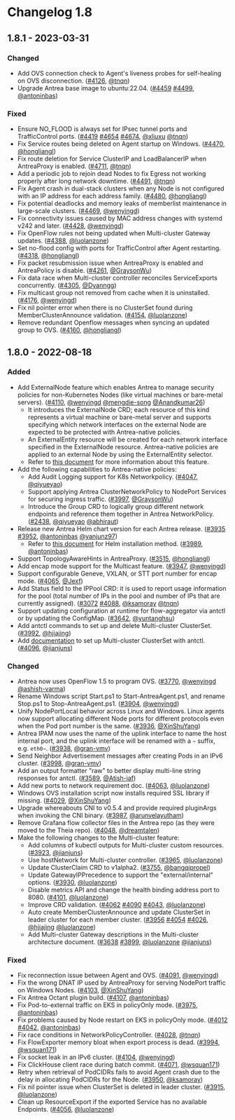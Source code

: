 # Changelog 1.8

## 1.8.1 - 2023-03-31

### Changed

- Add OVS connection check to Agent's liveness probes for self-healing on OVS disconnection. ([#4126](https://github.com/antrea-io/antrea/pull/4126), [@tnqn])
- Upgrade Antrea base image to ubuntu:22.04. ([#4459](https://github.com/antrea-io/antrea/pull/4459) [#4499](https://github.com/antrea-io/antrea/pull/4499), [@antoninbas])

### Fixed

- Ensure NO_FLOOD is always set for IPsec tunnel ports and TrafficControl ports. ([#4419](https://github.com/antrea-io/antrea/pull/4419) [#4654](https://github.com/antrea-io/antrea/pull/4654) [#4674](https://github.com/antrea-io/antrea/pull/4674), [@xliuxu] [@tnqn])
- Fix Service routes being deleted on Agent startup on Windows. ([#4470](https://github.com/antrea-io/antrea/pull/4470), [@hongliangl])
- Fix route deletion for Service ClusterIP and LoadBalancerIP when AntreaProxy is enabled. ([#4711](https://github.com/antrea-io/antrea/pull/4711), [@tnqn])
- Add a periodic job to rejoin dead Nodes to fix Egress not working properly after long network downtime. ([#4491](https://github.com/antrea-io/antrea/pull/4491), [@tnqn])
- Fix Agent crash in dual-stack clusters when any Node is not configured with an IP address for each address family. ([#4480](https://github.com/antrea-io/antrea/pull/4480), [@hongliangl])
- Fix potential deadlocks and memory leaks of memberlist maintenance in large-scale clusters. ([#4469](https://github.com/antrea-io/antrea/pull/4469), [@wenyingd])
- Fix connectivity issues caused by MAC address changes with systemd v242 and later. ([#4428](https://github.com/antrea-io/antrea/pull/4428), [@wenyingd])
- Fix OpenFlow rules not being updated when Multi-cluster Gateway updates. ([#4388](https://github.com/antrea-io/antrea/pull/4388), [@luolanzone])
- Set no-flood config with ports for TrafficControl after Agent restarting. ([#4318](https://github.com/antrea-io/antrea/pull/4318), [@hongliangl])
- Fix packet resubmission issue when AntreaProxy is enabled and AntreaPolicy is disable. ([#4261](https://github.com/antrea-io/antrea/pull/4261), [@GraysonWu])
- Fix data race when Multi-cluster controller reconciles ServiceExports concurrently. ([#4305](https://github.com/antrea-io/antrea/pull/4305), [@Dyanngg])
- Fix multicast group not removed from cache when it is uninstalled. ([#4176](https://github.com/antrea-io/antrea/pull/4176), [@wenyingd])
- Fix nil pointer error when there is no ClusterSet found during MemberClusterAnnounce validation. ([#4154](https://github.com/antrea-io/antrea/pull/4154), [@luolanzone])
- Remove redundant Openflow messages when syncing an updated group to OVS. ([#4160](https://github.com/antrea-io/antrea/pull/4160), [@hongliangl])

## 1.8.0 - 2022-08-18

### Added

- Add ExternalNode feature which enables Antrea to manage security policies for non-Kubernetes Nodes (like virtual machines or bare-metal servers). ([#4110](https://github.com/antrea-io/antrea/pull/4110), [@wenyingd] [@mengdie-song] [@Anandkumar26])
  * It introduces the ExternalNode CRD; each resource of this kind represents a virtual machine or bare-metal server and supports specifying which network interfaces on the external Node are expected to be protected with Antrea-native policies.
  * An ExternalEntity resource will be created for each network interface specified in the ExternalNode resource. Antrea-native policies are applied to an external Node by using the ExternalEntity selector.
  * Refer to [this document](https://github.com/antrea-io/antrea/blob/release-1.8/docs/external-node.md) for more information about this feature.
- Add the following capabilities to Antrea-native policies:
  * Add Audit Logging support for K8s Networkpolicy. ([#4047](https://github.com/antrea-io/antrea/pull/4047), [@qiyueyao])
  * Support applying Antrea ClusterNetworkPolicy to NodePort Services for securing ingress traffic. ([#3997](https://github.com/antrea-io/antrea/pull/3997), [@GraysonWu])
  * Introduce the Group CRD to logically group different network endpoints and reference them together in Antrea NetworkPolicy. ([#2438](https://github.com/antrea-io/antrea/pull/2438), [@qiyueyao] [@abhiraut])
- Release new Antrea Helm chart version for each Antrea release. ([#3935](https://github.com/antrea-io/antrea/pull/3935) [#3952](https://github.com/antrea-io/antrea/pull/3952), [@antoninbas] [@yanjunz97])
  * Refer to [this document](https://github.com/antrea-io/antrea/blob/release-1.8/docs/helm.md) for Helm installation method. ([#3989](https://github.com/antrea-io/antrea/pull/3989), [@antoninbas])
- Support TopologyAwareHints in AntreaProxy. ([#3515](https://github.com/antrea-io/antrea/pull/3515), [@hongliangl])
- Add encap mode support for the Multicast feature. ([#3947](https://github.com/antrea-io/antrea/pull/3947), [@wenyingd])
- Support configurable Geneve, VXLAN, or STT port number for encap mode. ([#4065](https://github.com/antrea-io/antrea/pull/4065), [@Jexf])
- Add Status field to the IPPool CRD: it is used to report usage information for the pool (total number of IPs in the pool and number of IPs that are currently assigned). ([#3072](https://github.com/antrea-io/antrea/pull/3072) [#4088](https://github.com/antrea-io/antrea/pull/4088), [@ksamoray] [@tnqn])
- Support updating configuration at runtime for flow-aggregator via antctl or by updating the ConfigMap. ([#3642](https://github.com/antrea-io/antrea/pull/3642), [@yuntanghsu])
- Add antctl commands to set up and delete Multi-cluster ClusterSet. ([#3992](https://github.com/antrea-io/antrea/pull/3992), [@hjiajing])
- Add [documentation](https://github.com/antrea-io/antrea/blob/release-1.8/docs/multicluster/antctl.md) to set up Multi-cluster ClusterSet with antctl. ([#4096](https://github.com/antrea-io/antrea/pull/4096), [@jianjuns])

### Changed

- Antrea now uses OpenFlow 1.5 to program OVS. ([#3770](https://github.com/antrea-io/antrea/pull/3770), [@wenyingd] [@ashish-varma])
- Rename Windows script Start.ps1 to Start-AntreaAgent.ps1, and rename Stop.ps1 to Stop-AntreaAgent.ps1. ([#3904](https://github.com/antrea-io/antrea/pull/3904), [@wenyingd])
- Unify NodePortLocal behavior across Linux and Windows. Linux agents now support allocating different Node ports for different protocols even when the Pod port number is the same. ([#3936](https://github.com/antrea-io/antrea/pull/3936), [@XinShuYang])
- Antrea IPAM now uses the name of the uplink interface to name the host internal port, and the uplink interface will be renamed with a `~` suffix, e.g. `eth0~`. ([#3938](https://github.com/antrea-io/antrea/pull/3938), [@gran-vmv])
- Send Neighbor Advertisement messages after creating Pods in an IPv6 cluster. ([#3998](https://github.com/antrea-io/antrea/pull/3998), [@gran-vmv])
- Add an output formatter "raw" to better display multi-line string responses for antctl. ([#3589](https://github.com/antrea-io/antrea/pull/3589), [@Atish-iaf])
- Add new ports to network requirement doc. ([#4063](https://github.com/antrea-io/antrea/pull/4063), [@luolanzone])
- Windows OVS installation script now installs required SSL library if missing. ([#4029](https://github.com/antrea-io/antrea/pull/4029), [@XinShuYang])
- Upgrade whereabouts CNI to v0.5.4 and provide required pluginArgs when invoking the CNI binary. ([#3987](https://github.com/antrea-io/antrea/pull/3987), [@arunvelayutham])
- Remove Grafana flow collector files in the Antrea repo (as they were moved to the Theia repo). ([#4048](https://github.com/antrea-io/antrea/pull/4048), [@dreamtalen])
- Make the following changes to the Multi-cluster feature:
  * Add columns of kubectl outputs for Multi-cluster custom resources. ([#3923](https://github.com/antrea-io/antrea/pull/3923), [@jianjuns])
  * Use hostNetwork for Multi-cluster controller. ([#3965](https://github.com/antrea-io/antrea/pull/3965), [@luolanzone])
  * Update ClusterClaim CRD to v1alpha2. ([#3755](https://github.com/antrea-io/antrea/pull/3755), [@bangqipropel])
  * Update GatewayIPPrecedence to support the "external/internal" options. ([#3930](https://github.com/antrea-io/antrea/pull/3930), [@luolanzone])
  * Disable metrics API and change the health binding address port to 8080. ([#4101](https://github.com/antrea-io/antrea/pull/4101), [@luolanzone])
  * Improve CRD validation. ([#4062](https://github.com/antrea-io/antrea/pull/4062) [#4090](https://github.com/antrea-io/antrea/pull/4090) [#4043](https://github.com/antrea-io/antrea/pull/4043), [@luolanzone])
  * Auto create MemberClusterAnnounce and update ClusterSet in leader cluster for each member cluster. ([#3956](https://github.com/antrea-io/antrea/pull/3956) [#4054](https://github.com/antrea-io/antrea/pull/4054) [#4026](https://github.com/antrea-io/antrea/pull/4026), [@hjiajing] [@luolanzone])
  * Add Multi-cluster Gateway descriptions in the Multi-cluster architecture document. ([#3638](https://github.com/antrea-io/antrea/pull/3638) [#3899](https://github.com/antrea-io/antrea/pull/3899), [@luolanzone] [@jianjuns])

### Fixed

- Fix reconnection issue between Agent and OVS. ([#4091](https://github.com/antrea-io/antrea/pull/4091), [@wenyingd])
- Fix the wrong DNAT IP used by AntreaProxy for serving NodePort traffic on Windows Nodes. ([#4103](https://github.com/antrea-io/antrea/pull/4103), [@XinShuYang])
- Fix Antrea Octant plugin build. ([#4107](https://github.com/antrea-io/antrea/pull/4107), [@antoninbas])
- Fix Pod-to-external traffic on EKS in policyOnly mode. ([#3975](https://github.com/antrea-io/antrea/pull/3975), [@antoninbas])
- Fix problems caused by Node restart on EKS in policyOnly mode. ([#4012](https://github.com/antrea-io/antrea/pull/4012) [#4042](https://github.com/antrea-io/antrea/pull/4042), [@antoninbas])
- Fix race conditions in NetworkPolicyController. ([#4028](https://github.com/antrea-io/antrea/pull/4028), [@tnqn])
- Fix FlowExporter memory bloat when export process is dead. ([#3994](https://github.com/antrea-io/antrea/pull/3994), [@wsquan171])
- Fix socket leak in an IPv6 cluster. ([#4104](https://github.com/antrea-io/antrea/pull/4104), [@wenyingd])
- Fix ClickHouse client race during batch commit. ([#4071](https://github.com/antrea-io/antrea/pull/4071), [@wsquan171])
- Retry when retrieval of PodCIDRs fails to avoid Agent crash due to the delay in allocating PodCIDRs for the Node. ([#3950](https://github.com/antrea-io/antrea/pull/3950), [@ksamoray])
- Fix nil pointer issue when ClusterSet is deleted in leader cluster. ([#3915](https://github.com/antrea-io/antrea/pull/3915), [@luolanzone])
- Clean up ResourceExport if the exported Service has no available Endpoints. ([#4056](https://github.com/antrea-io/antrea/pull/4056), [@luolanzone])


[@Anandkumar26]: https://github.com/Anandkumar26
[@Atish-iaf]: https://github.com/Atish-iaf
[@GraysonWu]: https://github.com/GraysonWu
[@Jexf]: https://github.com/Jexf
[@KMAnju-2021]: https://github.com/KMAnju-2021
[@XinShuYang]: https://github.com/XinShuYang
[@abhiraut]: https://github.com/abhiraut
[@antoninbas]: https://github.com/antoninbas
[@antrea-bot]: https://github.com/antrea-bot
[@arunvelayutham]: https://github.com/arunvelayutham
[@ashish-varma]: https://github.com/ashish-varma
[@bangqipropel]: https://github.com/bangqipropel
[@ceclinux]: https://github.com/ceclinux
[@dependabot]: https://github.com/dependabot
[@dreamtalen]: https://github.com/dreamtalen
[@Dyanngg]: https://github.com/Dyanngg
[@gran-vmv]: https://github.com/gran-vmv
[@heshengyuan1311]: https://github.com/heshengyuan1311
[@hjiajing]: https://github.com/hjiajing
[@hongliangl]: https://github.com/hongliangl
[@jainpulkit22]: https://github.com/jainpulkit22
[@jianjuns]: https://github.com/jianjuns
[@ksamoray]: https://github.com/ksamoray
[@liu4480]: https://github.com/liu4480
[@luolanzone]: https://github.com/luolanzone
[@mengdie-song]: https://github.com/mengdie-song
[@qiyueyao]: https://github.com/qiyueyao
[@tnqn]: https://github.com/tnqn
[@wenyingd]: https://github.com/wenyingd
[@wsquan171]: https://github.com/wsquan171
[@xliuxu]: https://github.com/xliuxu
[@yanjunz97]: https://github.com/yanjunz97
[@yuntanghsu]: https://github.com/yuntanghsu
